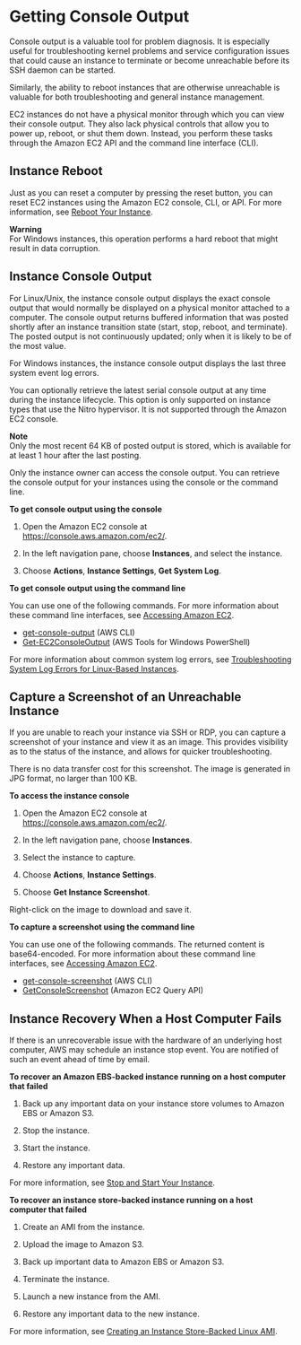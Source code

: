 # Getting Console Output<a name="instance-console"></a>

Console output is a valuable tool for problem diagnosis\. It is especially useful for troubleshooting kernel problems and service configuration issues that could cause an instance to terminate or become unreachable before its SSH daemon can be started\. 

Similarly, the ability to reboot instances that are otherwise unreachable is valuable for both troubleshooting and general instance management\. 

EC2 instances do not have a physical monitor through which you can view their console output\. They also lack physical controls that allow you to power up, reboot, or shut them down\. Instead, you perform these tasks through the Amazon EC2 API and the command line interface \(CLI\)\. 

## Instance Reboot<a name="instance-console-rebooting"></a>

 Just as you can reset a computer by pressing the reset button, you can reset EC2 instances using the Amazon EC2 console, CLI, or API\. For more information, see [Reboot Your Instance](ec2-instance-reboot.md)\. 

**Warning**  
For Windows instances, this operation performs a hard reboot that might result in data corruption\. 

## Instance Console Output<a name="instance-console-console-output"></a>

For Linux/Unix, the instance console output displays the exact console output that would normally be displayed on a physical monitor attached to a computer\. The console output returns buffered information that was posted shortly after an instance transition state \(start, stop, reboot, and terminate\)\. The posted output is not continuously updated; only when it is likely to be of the most value\.

For Windows instances, the instance console output displays the last three system event log errors\.

You can optionally retrieve the latest serial console output at any time during the instance lifecycle\. This option is only supported on instance types that use the Nitro hypervisor\. It is not supported through the Amazon EC2 console\.

**Note**  
Only the most recent 64 KB of posted output is stored, which is available for at least 1 hour after the last posting\.

Only the instance owner can access the console output\. You can retrieve the console output for your instances using the console or the command line\.

**To get console output using the console**

1. Open the Amazon EC2 console at [https://console\.aws\.amazon\.com/ec2/](https://console.aws.amazon.com/ec2/)\.

1. In the left navigation pane, choose **Instances**, and select the instance\.

1. Choose **Actions**, **Instance Settings**, **Get System Log**\.

**To get console output using the command line**

You can use one of the following commands\. For more information about these command line interfaces, see [Accessing Amazon EC2](concepts.md#access-ec2)\.
+ [get\-console\-output](https://docs.aws.amazon.com/cli/latest/reference/ec2/get-console-output.html) \(AWS CLI\)
+ [Get\-EC2ConsoleOutput](https://docs.aws.amazon.com/powershell/latest/reference/items/Get-EC2ConsoleOutput.html) \(AWS Tools for Windows PowerShell\)

For more information about common system log errors, see [Troubleshooting System Log Errors for Linux\-Based Instances](TroubleshootingInstances.md#system-log-errors-linux)\.

## Capture a Screenshot of an Unreachable Instance<a name="instance-console-screenshot"></a>

If you are unable to reach your instance via SSH or RDP, you can capture a screenshot of your instance and view it as an image\. This provides visibility as to the status of the instance, and allows for quicker troubleshooting\.

There is no data transfer cost for this screenshot\. The image is generated in JPG format, no larger than 100 KB\.

**To access the instance console**

1. Open the Amazon EC2 console at [https://console\.aws\.amazon\.com/ec2/](https://console.aws.amazon.com/ec2/)\.

1. In the left navigation pane, choose **Instances**\.

1. Select the instance to capture\.

1. Choose **Actions**, **Instance Settings**\.

1. Choose **Get Instance Screenshot**\.

Right\-click on the image to download and save it\.

**To capture a screenshot using the command line**

You can use one of the following commands\. The returned content is base64\-encoded\. For more information about these command line interfaces, see [Accessing Amazon EC2](concepts.md#access-ec2)\.
+ [get\-console\-screenshot](https://docs.aws.amazon.com/cli/latest/reference/ec2/get-console-screenshot.html) \(AWS CLI\)
+ [GetConsoleScreenshot](https://docs.aws.amazon.com/AWSEC2/latest/APIReference/ApiReference-query-GetConsoleScreenshot.html) \(Amazon EC2 Query API\)

## Instance Recovery When a Host Computer Fails<a name="instance-machine-failure"></a>

If there is an unrecoverable issue with the hardware of an underlying host computer, AWS may schedule an instance stop event\. You are notified of such an event ahead of time by email\.

**To recover an Amazon EBS\-backed instance running on a host computer that failed**

1. Back up any important data on your instance store volumes to Amazon EBS or Amazon S3\.

1. Stop the instance\.

1. Start the instance\.

1. Restore any important data\.

For more information, see [Stop and Start Your Instance](Stop_Start.md)\.

**To recover an instance store\-backed instance running on a host computer that failed**

1. Create an AMI from the instance\.

1. Upload the image to Amazon S3\.

1. Back up important data to Amazon EBS or Amazon S3\.

1. Terminate the instance\.

1. Launch a new instance from the AMI\.

1. Restore any important data to the new instance\.

For more information, see [Creating an Instance Store\-Backed Linux AMI](creating-an-ami-instance-store.md)\.